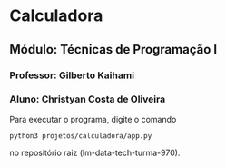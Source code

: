 # Calculadora 
## **Módulo:** Técnicas de Programação I
### **Professor**: Gilberto Kaihami
### **Aluno**: Christyan Costa de Oliveira

Para executar o programa, digite o comando 

`` python3 projetos/calculadora/app.py  ``

no repositório raiz (lm-data-tech-turma-970).